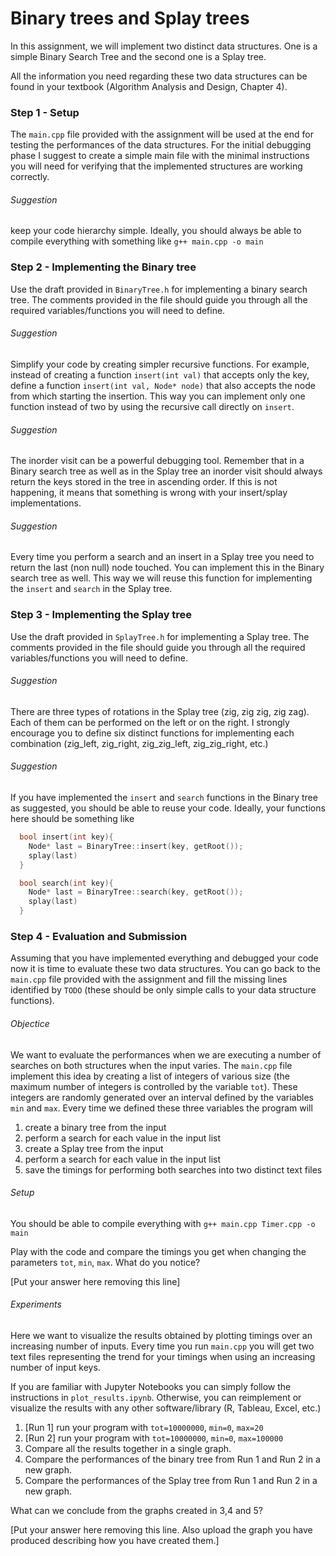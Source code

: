 # Binary trees and Splay trees

In this assignment, we will implement two distinct data structures. One is a simple Binary Search Tree and the second one is a Splay tree.

All the information you need regarding these two data structures can be found in your textbook (Algorithm Analysis and Design, Chapter 4).



### Step 1 - Setup

The `main.cpp` file provided with the assignment will be used at the end for testing the performances of the data structures. For the initial debugging phase I suggest to create a simple main file with the minimal instructions you will need for verifying that the implemented structures are working correctly.

###### Suggestion
keep your code hierarchy simple. Ideally, you should always be able to compile everything with something like `g++ main.cpp -o main`

### Step 2 - Implementing the Binary tree

Use the draft provided in `BinaryTree.h` for implementing a binary search tree. The comments provided in the file should guide you through all the required variables/functions you will need to define.


###### Suggestion
Simplify your code by creating simpler recursive functions. For example, instead of creating a function `insert(int val)` that accepts only the key, define a function `insert(int val, Node* node)` that also accepts the node from which starting the insertion. This way you can implement only one function instead of two by using the recursive call directly on `insert`.

###### Suggestion
The inorder visit can be a powerful debugging tool. Remember that in a Binary search tree as well as in the Splay tree an inorder visit should always return the keys stored in the tree in ascending order. If this is not happening, it means that something is wrong with your insert/splay implementations.

###### Suggestion
Every time you perform a search and an insert in a Splay tree you need to return the last (non null) node touched. You can implement this in the Binary search tree as well. This way we will reuse this function for implementing the `insert` and `search` in the Splay tree.  



### Step 3 - Implementing the Splay tree

Use the draft provided in `SplayTree.h` for implementing a Splay tree. The comments provided in the file should guide you through all the required variables/functions you will need to define.

###### Suggestion
There are three types of rotations in the Splay tree (zig, zig zig, zig zag). Each of them can be performed on the left or on the right. I strongly encourage you to define six distinct functions for implementing each combination (zig_left, zig_right, zig_zig_left, zig_zig_right, etc.)

###### Suggestion
If you have implemented the `insert` and `search` functions in the Binary tree as suggested, you should be able to reuse your code. Ideally, your functions here should be something like

```c++
  bool insert(int key){
    Node* last = BinaryTree::insert(key, getRoot());
    splay(last)
  }
```

```c++
  bool search(int key){
    Node* last = BinaryTree::search(key, getRoot());
    splay(last)
  }
```

### Step 4 - Evaluation and Submission

Assuming that you have implemented everything and debugged your code now it is time to evaluate these two data structures. You can go back to the `main.cpp` file provided with the assignment and fill the missing lines identified by `TODO` (these should be only simple calls to your data structure functions).

###### Objectice
We want to evaluate the performances when we are executing a number of searches on both structures when the input varies. The `main.cpp` file implement this idea by creating a list of integers of various size (the maximum number of integers is controlled by the variable `tot`). These integers are randomly generated over an interval defined by the variables `min` and `max`. Every time we defined these three variables the program will

1. create a binary tree from the input
2. perform a search for each value in the input list
3. create a Splay tree from the input
4. perform a search for each value in the input list
5. save the timings for performing both searches into two distinct text files

###### Setup

You should be able to compile everything with `g++ main.cpp Timer.cpp -o main`

Play with the code and compare the timings you get when changing the parameters `tot`, `min`, `max`. What do you notice?

[Put your answer here removing this line]


###### Experiments

Here we want to visualize the results obtained by plotting timings over an increasing number of inputs. Every time you run `main.cpp` you will get two text files representing the trend for your timings when using an increasing number of input keys.

If you are familiar with Jupyter Notebooks you can simply follow the instructions in `plot_results.ipynb`. Otherwise, you can reimplement or visualize the results with any other software/library (R, Tableau, Excel, etc.)

1. [Run 1] run your program with `tot=10000000`, `min=0`, `max=20`  
2. [Run 2] run your program with `tot=10000000`, `min=0`, `max=100000`  
3. Compare all the results together in a single graph.
4. Compare the performances of the binary tree from Run 1 and Run 2 in a new graph.
5. Compare the performances of the Splay tree from Run 1 and Run 2 in a new graph.

What can we conclude from the graphs created in 3,4 and 5?

[Put your answer here removing this line. Also upload the graph you have produced describing how you have created them.]
